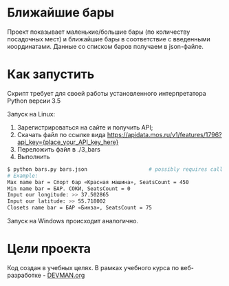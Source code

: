 # Ближайшие бары

Проект показывает маленькие/большие бары (по количеству посадочных мест) и ближайшие бары в соответствие с введенными координатами. Данные со списком баров получаем в json-файле.

# Как запустить

Скрипт требует для своей работы установленного интерпретатора Python версии 3.5

Запуск на Linux:
1. Зарегистрироваться на сайте и получить API;
2. Скачать файл по ссылке вида https://apidata.mos.ru/v1/features/1796?api_key={place_your_API_key_here}
3. Переложить файл в ./3_bars
4. Выполнить
```bash
$ python bars.py bars.json                    # possibly requires call of python3 executive instead of just python
# Example:
Max name bar = Спорт бар «Красная машина», SeatsCount = 450
Min name bar = БАР. СОКИ, SeatsCount = 0
Input our longitude: >> 37.502865
Input our latitude: >> 55.718002
Closets name bar = БАР «Бинза», SeatsCount = 75
```

Запуск на Windows происходит аналогично.

# Цели проекта

Код создан в учебных целях. В рамках учебного курса по веб-разработке - [DEVMAN.org](https://devman.org)
